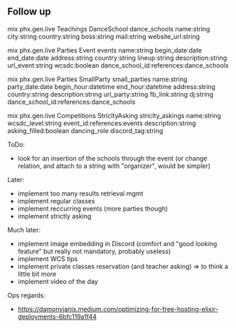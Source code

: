 Follow up
----------

mix phx.gen.live Teachings DanceSchool dance_schools name:string city:string country:string boss:string mail:string website_url:string

mix phx.gen.live Parties Event events name:string begin_date:date end_date:date address:string country:string lineup:string description:string url_event:string wcsdc:boolean dance_school_id:references:dance_schools

mix phx.gen.live Parties SmallParty small_parties name:string party_date:date begin_hour:datetime end_hour:datetime address:string country:string description:string url_party:string fb_link:string dj:string dance_school_id:references:dance_schools

mix phx.gen.live Competitions StricltyAsking striclty_askings name:string wcsdc_level:string event_id:references:events description:string asking_filled:boolean dancing_role discord_tag:string

ToDo: 
- look for an insertion of the schools through the event (or change relation, and attach to a string with "organizer", would be simpler)

Later: 
- implement too many results retrieval mgmt
- implement regular classes
- implement reccurring events (more parties though)
- implement strictly asking

Much later:
- implement image embedding in Discord (comfort and "good looking feature" but really not mandatory, probably useless)
- implement WCS tips
- implement private classes reservation (and teacher asking) => to think a little bit more
- implement video of the day


Ops regards: 
- https://damonvjanis.medium.com/optimizing-for-free-hosting-elixir-deployments-6bfc119a1f44